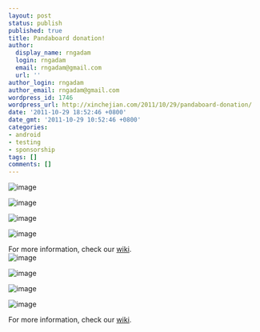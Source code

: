 ```yaml
---
layout: post
status: publish
published: true
title: Pandaboard donation!
author:
  display_name: rngadam
  login: rngadam
  email: rngadam@gmail.com
  url: ''
author_login: rngadam
author_email: rngadam@gmail.com
wordpress_id: 1746
wordpress_url: http://xinchejian.com/2011/10/29/pandaboard-donation/
date: '2011-10-29 18:52:46 +0800'
date_gmt: '2011-10-29 10:52:46 +0800'
categories:
- android
- testing
- sponsorship
tags: []
comments: []
---
```

<p><!--:en--><img style="display: block; margin-right: auto; margin-left: auto;" src="http://xinchejian.com/wp-content/uploads/2011/10/wpid-IMG_20111029_163947.jpg" alt="image" /></p>
<p><img style="display: block; margin-right: auto; margin-left: auto;" src="http://xinchejian.com/wp-content/uploads/2011/10/wpid-IMG_20111029_182929.jpg" alt="image" /></p>
<p><img style="display: block; margin-right: auto; margin-left: auto;" src="http://xinchejian.com/wp-content/uploads/2011/10/wpid-IMG_20111029_182933.jpg" alt="image" /></p>
<p><img style="display: block; margin-right: auto; margin-left: auto;" src="http://xinchejian.com/wp-content/uploads/2011/10/wpid-IMG_20111029_182951.jpg" alt="image" /></p>
<p>For more information, check our <a href="http://wiki.xinchejian.com/wiki/Panda_Board">wiki</a>.<!--:--><!--:zh--><img style="display:block;margin-right:auto;margin-left:auto;" alt="image" src="http://xinchejian.com/wp-content/uploads/2011/10/wpid-IMG_20111029_163947.jpg" /></p>
<p><img style="display:block;margin-right:auto;margin-left:auto;" alt="image" src="http://xinchejian.com/wp-content/uploads/2011/10/wpid-IMG_20111029_182929.jpg" /></p>
<p><img style="display:block;margin-right:auto;margin-left:auto;" alt="image" src="http://xinchejian.com/wp-content/uploads/2011/10/wpid-IMG_20111029_182933.jpg" /></p>
<p><img style="display:block;margin-right:auto;margin-left:auto;" alt="image" src="http://xinchejian.com/wp-content/uploads/2011/10/wpid-IMG_20111029_182951.jpg" /></p>
<p>For more information, check our <a href="http://wiki.xinchejian.com/wiki/Panda_Board">wiki</a>.</p><!--:--></p>
